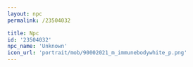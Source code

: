 ```yaml
---
layout: npc
permalink: /23504032

title: Npc
id: '23504032'
npc_name: 'Unknown'
icon_url: 'portrait/mob/90002021_m_immunebodywhite_p.png'
---
```

